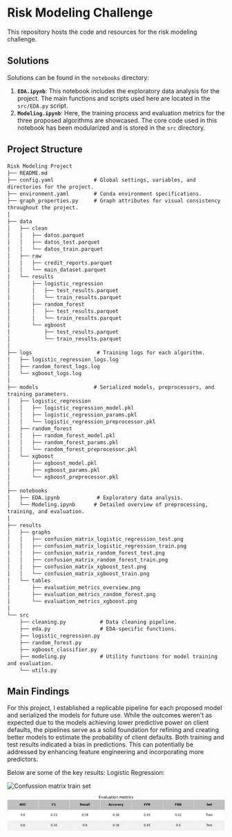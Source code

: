 # Risk Modeling Challenge

This repository hosts the code and resources for the risk modeling challenge.

## Solutions

Solutions can be found in the `notebooks` directory:

1. **`EDA.ipynb`**: This notebook includes the exploratory data analysis for the project. The main functions and scripts used here are located in the `src/EDA.py` script.
2. **`Modeling.ipynb`**: Here, the training process and evaluation metrics for the three proposed algorithms are showcased. The core code used in this notebook has been modularized and is stored in the `src` directory.

## Project Structure

```plaintext
Risk Modeling Project
├── README.md
├── config.yaml             # Global settings, variables, and directories for the project.
├── environment.yaml        # Conda environment specifications.
├── graph_properties.py     # Graph attributes for visual consistency throughout the project.
│
├── data
│   ├── clean
│   │   ├── datos.parquet
│   │   ├── datos_test.parquet
│   │   └── datos_train.parquet
│   ├── raw
│   │   ├── credit_reports.parquet
│   │   └── main_dataset.parquet
│   └── results
│       ├── logistic_regression
│       │   ├── test_results.parquet
│       │   └── train_results.parquet
│       ├── random_forest
│       │   ├── test_results.parquet
│       │   └── train_results.parquet
│       └── xgboost
│           ├── test_results.parquet
│           └── train_results.parquet
│
├── logs                     # Training logs for each algorithm.
│   ├── logistic_regression_logs.log
│   ├── random_forest_logs.log
│   └── xgboost_logs.log
│
├── models                  # Serialized models, preprocessors, and training parameters.
│   ├── logistic_regression
│   │   ├── logistic_regression_model.pkl
│   │   ├── logistic_regression_params.pkl
│   │   └── logistic_regression_preprocessor.pkl
│   ├── random_forest
│   │   ├── random_forest_model.pkl
│   │   ├── random_forest_params.pkl
│   │   └── random_forest_preprocessor.pkl
│   └── xgboost
│       ├── xgboost_model.pkl
│       ├── xgboost_params.pkl
│       └── xgboost_preprocessor.pkl
│
├── notebooks
│   ├── EDA.ipynb            # Exploratory data analysis.
│   └── Modeling.ipynb      # Detailed overview of preprocessing, training, and evaluation.
│
├── results
│   ├── graphs
│   │   ├── confusion_matrix_logistic_regression_test.png
│   │   ├── confusion_matrix_logistic_regression_train.png
│   │   ├── confusion_matrix_random_forest_test.png
│   │   ├── confusion_matrix_random_forest_train.png
│   │   ├── confusion_matrix_xgboost_test.png
│   │   └── confusion_matrix_xgboost_train.png
│   └── tables
│       ├── evaluation_metrics_overview.png
│       ├── evaluation_metrics_random_forest.png
│       └── evaluation_metrics_xgboost.png
│
└── src
    ├── cleaning.py           # Data cleaning pipeline.
    ├── eda.py                # EDA-specific functions.
    ├── logistic_regression.py
    ├── random_forest.py
    ├── xgboost_classifier.py
    ├── modeling.py           # Utility functions for model training and evaluation.
    └── utils.py

```

## Main Findings

For this project, I established a replicable pipeline for each proposed model and serialized the models for future use. While the outcomes weren't as expected due to the models achieving lower predictive power on client defaults, the pipelines serve as a solid foundation for refining and creating better models to estimate the probability of client defaults. Both training and test results indicated a bias in predictions. This can potentially be addressed by enhancing feature engineering and incorporating more predictors.

Below are some of the key results:
Logistic Regression:

![Confussion matrix train set](https://github.com/JuanPalms/Risk-Modeling-Challenge/blob/main/results/graphs/Confussion%20Matrix%0A%20Logistic%20regression%3A%20Test%20set.png)

![Evaluation metrics: Logistic regression](https://github.com/JuanPalms/Risk-Modeling-Challenge/blob/main/results/tables/Evaluation%20metrics.png)
